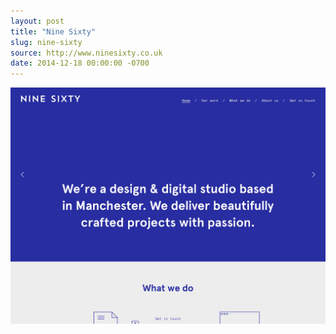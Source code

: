 ```yaml
---
layout: post 
title: "Nine Sixty"
slug: nine-sixty
source: http://www.ninesixty.co.uk
date: 2014-12-18 00:00:00 -0700
---
```


<img src="/screenshots/nine-sixty.jpg">
